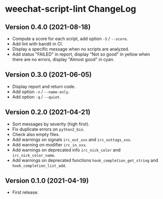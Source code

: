 # weechat-script-lint ChangeLog

## Version 0.4.0 (2021-08-18)

- Compute a score for each script, add option `-S` / `--score`.
- Add lint with bandit in CI.
- Display a specific message when no scripts are analyzed.
- Add status "FAILED" in report, display "Not so good" in yellow when there are no errors, display "Almost good" in cyan.

## Version 0.3.0 (2021-06-05)

- Display report and return code.
- Add option `-n` / `--name-only`.
- Add option `-q` / `--quiet`.

## Version 0.2.0 (2021-04-21)

- Sort messages by severity (high first).
- Fix duplicate errors on `python2_bin`.
- Check also empty files.
- Add warnings on signals `irc_out_xxx` and `irc_outtags_xxx`.
- Add warning on modifier `irc_in_xxx`.
- Add warnings on deprecated info `irc_nick_color` and `irc_nick_color_name`.
- Add warnings on deprecated functions `hook_completion_get_string` and `hook_completion_list_add`.

## Version 0.1.0 (2021-04-19)

- First release.
